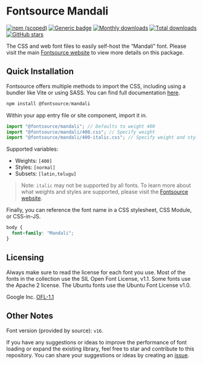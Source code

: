 # Fontsource Mandali

[![npm (scoped)](https://img.shields.io/npm/v/@fontsource/mandali?color=brightgreen)](https://www.npmjs.com/package/@fontsource/mandali) [![Generic badge](https://img.shields.io/badge/fontsource-passing-brightgreen)](https://github.com/fontsource/fontsource) [![Monthly downloads](https://badgen.net/npm/dm/@fontsource/mandali)](https://github.com/fontsource/fontsource) [![Total downloads](https://badgen.net/npm/dt/@fontsource/mandali)](https://github.com/fontsource/fontsource) [![GitHub stars](https://img.shields.io/github/stars/fontsource/fontsource.svg?style=social&label=Star)](https://github.com/fontsource/fontsource/stargazers)

The CSS and web font files to easily self-host the “Mandali” font. Please visit the main [Fontsource website](https://fontsource.org/fonts/mandali) to view more details on this package.

## Quick Installation

Fontsource offers multiple methods to import the CSS, including using a bundler like Vite or using SASS. You can find full documentation [here](https://fontsource.org/docs/getting-started/introduction).

```javascript
npm install @fontsource/mandali
```

Within your app entry file or site component, import it in.

```javascript
import "@fontsource/mandali"; // Defaults to weight 400
import "@fontsource/mandali/400.css"; // Specify weight
import "@fontsource/mandali/400-italic.css"; // Specify weight and style
```

Supported variables:
- Weights: `[400]`
- Styles: `[normal]`
- Subsets: `[latin,telugu]`

> Note: `italic` may not be supported by all fonts. To learn more about what weights and styles are supported, please visit the [Fontsource website](https://fontsource.org/fonts/mandali).

Finally, you can reference the font name in a CSS stylesheet, CSS Module, or CSS-in-JS.

```css
body {
  font-family: "Mandali";
}
```

## Licensing
Always make sure to read the license for each font you use. Most of the fonts in the collection use the SIL Open Font License, v1.1. Some fonts use the Apache 2 license. The Ubuntu fonts use the Ubuntu Font License v1.0.

Google Inc.
[OFL-1.1](http://scripts.sil.org/OFL)

## Other Notes
Font version (provided by source): `v16`.

If you have any suggestions or ideas to improve the performance of font loading or expand the existing library, feel free to star and contribute to this repository. You can share your suggestions or ideas by creating an [issue](https://github.com/fontsource/fontsource/issues).